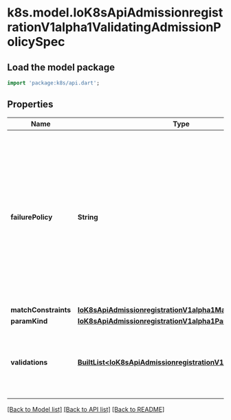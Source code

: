 # k8s.model.IoK8sApiAdmissionregistrationV1alpha1ValidatingAdmissionPolicySpec

## Load the model package
```dart
import 'package:k8s/api.dart';
```

## Properties
Name | Type | Description | Notes
------------ | ------------- | ------------- | -------------
**failurePolicy** | **String** | FailurePolicy defines how to handle failures for the admission policy. Failures can occur from invalid or mis-configured policy definitions or bindings. A policy is invalid if spec.paramKind refers to a non-existent Kind. A binding is invalid if spec.paramRef.name refers to a non-existent resource. Allowed values are Ignore or Fail. Defaults to Fail. | [optional] 
**matchConstraints** | [**IoK8sApiAdmissionregistrationV1alpha1MatchResources**](IoK8sApiAdmissionregistrationV1alpha1MatchResources.md) |  | [optional] 
**paramKind** | [**IoK8sApiAdmissionregistrationV1alpha1ParamKind**](IoK8sApiAdmissionregistrationV1alpha1ParamKind.md) |  | [optional] 
**validations** | [**BuiltList&lt;IoK8sApiAdmissionregistrationV1alpha1Validation&gt;**](IoK8sApiAdmissionregistrationV1alpha1Validation.md) | Validations contain CEL expressions which is used to apply the validation. A minimum of one validation is required for a policy definition. Required. | 

[[Back to Model list]](../README.md#documentation-for-models) [[Back to API list]](../README.md#documentation-for-api-endpoints) [[Back to README]](../README.md)


